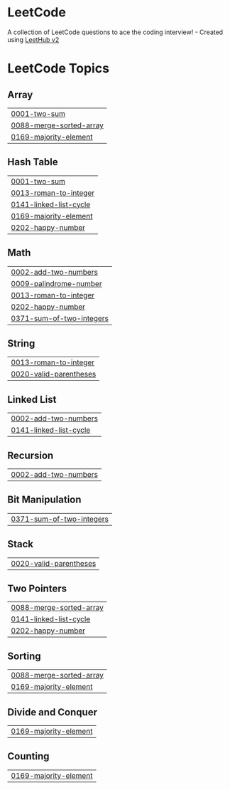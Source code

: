 # LeetCode
A collection of LeetCode questions to ace the coding interview! - Created using [LeetHub v2](https://github.com/arunbhardwaj/LeetHub-2.0)

<!---LeetCode Topics Start-->
# LeetCode Topics
## Array
|  |
| ------- |
| [0001-two-sum](https://github.com/KasperBarzenji/LeetCode/tree/master/0001-two-sum) |
| [0088-merge-sorted-array](https://github.com/KasperBarzenji/LeetCode/tree/master/0088-merge-sorted-array) |
| [0169-majority-element](https://github.com/KasperBarzenji/LeetCode/tree/master/0169-majority-element) |
## Hash Table
|  |
| ------- |
| [0001-two-sum](https://github.com/KasperBarzenji/LeetCode/tree/master/0001-two-sum) |
| [0013-roman-to-integer](https://github.com/KasperBarzenji/LeetCode/tree/master/0013-roman-to-integer) |
| [0141-linked-list-cycle](https://github.com/KasperBarzenji/LeetCode/tree/master/0141-linked-list-cycle) |
| [0169-majority-element](https://github.com/KasperBarzenji/LeetCode/tree/master/0169-majority-element) |
| [0202-happy-number](https://github.com/KasperBarzenji/LeetCode/tree/master/0202-happy-number) |
## Math
|  |
| ------- |
| [0002-add-two-numbers](https://github.com/KasperBarzenji/LeetCode/tree/master/0002-add-two-numbers) |
| [0009-palindrome-number](https://github.com/KasperBarzenji/LeetCode/tree/master/0009-palindrome-number) |
| [0013-roman-to-integer](https://github.com/KasperBarzenji/LeetCode/tree/master/0013-roman-to-integer) |
| [0202-happy-number](https://github.com/KasperBarzenji/LeetCode/tree/master/0202-happy-number) |
| [0371-sum-of-two-integers](https://github.com/KasperBarzenji/LeetCode/tree/master/0371-sum-of-two-integers) |
## String
|  |
| ------- |
| [0013-roman-to-integer](https://github.com/KasperBarzenji/LeetCode/tree/master/0013-roman-to-integer) |
| [0020-valid-parentheses](https://github.com/KasperBarzenji/LeetCode/tree/master/0020-valid-parentheses) |
## Linked List
|  |
| ------- |
| [0002-add-two-numbers](https://github.com/KasperBarzenji/LeetCode/tree/master/0002-add-two-numbers) |
| [0141-linked-list-cycle](https://github.com/KasperBarzenji/LeetCode/tree/master/0141-linked-list-cycle) |
## Recursion
|  |
| ------- |
| [0002-add-two-numbers](https://github.com/KasperBarzenji/LeetCode/tree/master/0002-add-two-numbers) |
## Bit Manipulation
|  |
| ------- |
| [0371-sum-of-two-integers](https://github.com/KasperBarzenji/LeetCode/tree/master/0371-sum-of-two-integers) |
## Stack
|  |
| ------- |
| [0020-valid-parentheses](https://github.com/KasperBarzenji/LeetCode/tree/master/0020-valid-parentheses) |
## Two Pointers
|  |
| ------- |
| [0088-merge-sorted-array](https://github.com/KasperBarzenji/LeetCode/tree/master/0088-merge-sorted-array) |
| [0141-linked-list-cycle](https://github.com/KasperBarzenji/LeetCode/tree/master/0141-linked-list-cycle) |
| [0202-happy-number](https://github.com/KasperBarzenji/LeetCode/tree/master/0202-happy-number) |
## Sorting
|  |
| ------- |
| [0088-merge-sorted-array](https://github.com/KasperBarzenji/LeetCode/tree/master/0088-merge-sorted-array) |
| [0169-majority-element](https://github.com/KasperBarzenji/LeetCode/tree/master/0169-majority-element) |
## Divide and Conquer
|  |
| ------- |
| [0169-majority-element](https://github.com/KasperBarzenji/LeetCode/tree/master/0169-majority-element) |
## Counting
|  |
| ------- |
| [0169-majority-element](https://github.com/KasperBarzenji/LeetCode/tree/master/0169-majority-element) |
<!---LeetCode Topics End-->